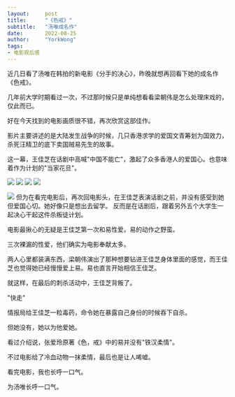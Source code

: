```yaml
---
layout:     post
title:      "《色戒》"
subtitle:   "汤唯成名作"
date:       2022-08-25
author:     "YorkWong"
tags:
- 电影观后感
---
```


近几日看了汤唯在韩拍的新电影《分手的决心》，昨晚就想再回看下她的成名作《色戒》。  

几年前大学时期看过一次，不过那时候只是单纯想看看梁朝伟是怎么处理床戏的，仅此而已。

好在今天找到的电影画质很不错，再次欣赏这部佳作。

影片主要讲述的是大陆发生战争的时候，几只香港求学的爱国文青筹划为国效力，杀死汪精卫的底下卖国贼易先生的故事。

这一幕，王佳芝在话剧中高喊"中国不能亡"，激起了众多香港人的爱国心。也意味着作为计划的"当家花旦"。

![](https://pic.imgdb.cn/item/636862c516f2c2beb16ef1d3.png)
![](https://pic1.imgdb.cn/item/636862c516f2c2beb16ef190.png)
![](https://pic1.imgdb.cn/item/636862c516f2c2beb16ef1a9.png)
![](https://pic1.imgdb.cn/item/636862c516f2c2beb16ef1c2.png)

![](https://pic1.imgdb.cn/item/636862c516f2c2beb16ef1e5.png)
但为在看完电影后，再次回电影头，在王佳芝表演话剧之前，并没有感受到她但爱国心切。她好像只是想出去留学。
反而是在话剧后，跟着另外五个大学生一起决心干起这件杀叛徒计划。

电影最揪心的无疑是王佳芝第一次和易性爱。易的动作之野蛮。

三次裸漏的性爱，他们确实为电影奉献太多。

两人心里都装满东西，梁朝伟演出了那种想要钻进王佳芝身体里面的感觉，而王佳芝也觉得她已经慢慢爱上易。易也直言开始相信王佳芝。

就这样，在最后的刺杀活动中，王佳芝背叛了。

"快走"

情报局给王佳芝一粒毒药，命令她在暴露自己身份的时候吞下自杀。

但她没有，她以为他爱她。

看过介绍说，张爱玲原著《色，戒》中的易并没有"铁汉柔情"。

不过电影给了冷血动物一抹柔情，最后也是让人唏嘘。

看完电影，我也长呼一口气。

为汤唯长呼一口气。

